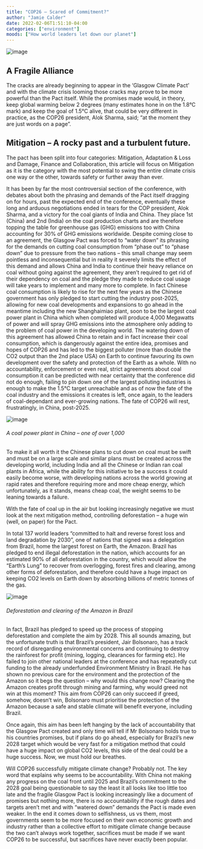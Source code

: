 ```yaml
---
title: "COP26 – Scared of Commitment?"
author: "Jamie Calder"
date: 2022-02-06T1:51:10-04:00
categories: ["environment"]
moods: ["How world leaders let down our planet"]
---
```

![image](../img/COP26-effectiveness/1.png)

## A Fragile Alliance
The cracks are already beginning to appear in the ‘Glasgow Climate Pact’ and with the climate crisis looming those cracks may prove to be more powerful than the Pact itself. While the promises made would, in theory, keep global warming below 2 degrees (many estimates hone in on the 1.8°C mark) and keep the goal of 1.5°C alive, that could be very different in practice, as the COP26 president, Alok Sharma, said; “at the moment they are just words on a page”.

## Mitigation – A rocky past and a turbulent future.

The pact has been split into four categories: Mitigation, Adaptation & Loss and Damage, Finance and Collaboration, this article will focus on Mitigation as it is the category with the most potential to swing the entire climate crisis one way or the other, towards safety or further away than ever.

It has been by far the most controversial section of the conference, with debates about both the phrasing and demands of the Pact itself dragging on for hours, past the expected end of the conference, eventually these long and arduous negotiations ended in tears for the COP president, Alok Sharma, and a victory for the coal giants of India and China. They place 1st (China) and 2nd (India) on the coal production charts and are therefore topping the table for greenhouse gas (GHG) emissions too with China accounting for 30% of GHG emissions worldwide. Despite coming close to an agreement, the Glasgow Pact was forced to “water down” its phrasing for the demands on cutting coal consumption from “phase out” to “phase down” due to pressure from the two nations – this small change may seem pointless and inconsequential but in reality it severely limits the effect of this demand and allows China and India to continue their heavy reliance on coal without going against the agreement, they aren’t required to get rid of their dependency on coal and the pledge they made to reduce coal usage will take years to implement and many more to complete. In fact Chinese coal consumption is likely to rise for the next few years as the Chinese government has only pledged to start cutting the industry post-2025, allowing for new coal developments and expansions to go ahead in the meantime including the new Shanghaimiao plant, soon to be the largest coal power plant in China which when completed will produce 4,000 Megawatts of power and will spray GHG emissions into the atmosphere only adding to the problem of coal power in the developing world. The watering down of this agreement has allowed China to retain and in fact increase their coal consumption, which is dangerously against the entire idea, promises and hopes of COP26 and has led to the biggest polluter (more than double the CO2 output than the 2nd place USA) on Earth to continue favouring its own development over the safety and protection of the Earth as a whole. With no accountability, enforcement or even real, strict agreements about coal consumption it can be predicted with near certainty that the conference did not do enough, failing to pin down one of the largest polluting industries is enough to make the 1.5°C target unreachable and as of now the fate of the coal industry and the emissions it creates is left, once again, to the leaders of coal-dependant and ever-growing nations. The fate of COP26 will rest, frustratingly, in China, post-2025. 

![image](../img/COP26-effectiveness/2.JPG)

###### A coal power plant in China – one of over 1,000



To make it all worth it the Chinese plans to cut down on coal must be swift and must be on a large scale and similar plans must be created across the developing world, including India and all the Chinese or Indian ran coal plants in Africa, while the ability for this initiative to be a success it could easily become worse, with developing nations across the world growing at rapid rates and therefore requiring more and more cheap energy, which unfortunately, as it stands, means cheap coal, the weight seems to be leaning towards a failure.

With the fate of coal up in the air but looking increasingly negative we must look at the next mitigation method, controlling deforestation – a huge win (well, on paper) for the Pact.

In total 137 world leaders “committed to halt and reverse forest loss and land degradation by 2030”, one of nations that signed was a delegation from Brazil, home the largest forest on Earth, the Amazon. Brazil has pledged to end illegal deforestation in the nation, which accounts for an estimated 90% of all deforestation in the country, which would allow the “Earth’s Lung” to recover from overlogging, forest fires and clearing, among other forms of deforestation, and therefore could have a huge impact on keeping CO2 levels on Earth down by absorbing billions of metric tonnes of the gas.

![image](../img/COP26-effectiveness/3.JPG)

###### Deforestation and clearing of the Amazon in Brazil

 In fact, Brazil has pledged to speed up the process of stopping deforestation and complete the aim by 2028. This all sounds amazing, but the unfortunate truth is that Brazil’s president, Jair Bolsonaro, has a track record of disregarding environmental concerns and continuing to destroy the rainforest for profit (mining, logging, clearances for farming etc). He failed to join other national leaders at the conference and has repeatedly cut funding to the already underfunded Environment Ministry in Brazil. He has shown no previous care for the environment and the protection of the Amazon so it begs the question – why would this change now? Clearing the Amazon creates profit through mining and farming, why would greed not win at this moment? This aim from COP26 can only succeed if greed, somehow, doesn’t win, Bolsonaro must prioritise the protection of the Amazon because a safe and stable climate will benefit everyone, including Brazil.

 Once again, this aim has been left hanging by the lack of accountability that the Glasgow Pact created and only time will tell if Mr Bolsonaro holds true to his countries promises, but if plans do go ahead, especially for Brazil’s new 2028 target which would be very fast for a mitigation method that could have a huge impact on global CO2 levels, this side of the deal could be a huge success. Now, we must hold our breathes.

Will COP26 successfully mitigate climate change? Probably not. The key word that explains why seems to be accountability. With China not making any progress on the coal front until 2025 and Brazil’s commitment to the 2028 goal being questionable to say the least it all looks like too little too late and the fragile Glasgow Pact is looking increasingly like a document of promises but nothing more, there is no accountability if the rough dates and targets aren’t met and with “watered down” demands the Pact is made even weaker. In the end it comes down to selfishness, us vs them, most governments seem to be more focused on their own economic growth and industry rather than a collective effort to mitigate climate change because the two can’t always work together, sacrifices must be made if we want COP26 to be successful, but sacrifices have never exactly been popular.

